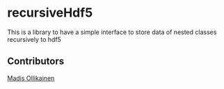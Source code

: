 # recursiveHdf5
This is a library to have a simple interface to store data of nested classes recursively to hdf5

## Contributors
[Madis Ollikainen](https://github.com/madisollikainen)
